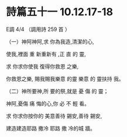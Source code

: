 # 詩篇五十一 10.12.17-18 

E調 4/4 （調用詩 259 首 ）

（一）神阿神阿,求 你為我造,清潔的心, 

使我,裡面 重 新重新有 ,正 直 的 靈, 

求 你求你使我 復得你救恩 之樂,

你救恩之樂, 賜我賜我樂意 的靈 樂意 的 靈扶持 我。

（二）神所要神,所 要的祭,就是 憂 傷 的 靈；

神阿,憂傷 痛 悔的心,你 必 不 輕 看。 

求 你求你按你的 美意善待 錫安,善待 錫安, 

建造建造耶路 撒冷 耶路 撒 冷的城 牆。